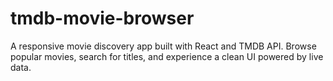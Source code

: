 # tmdb-movie-browser
A responsive movie discovery app built with React and TMDB API. Browse popular movies, search for titles, and experience a clean UI powered by live data.

